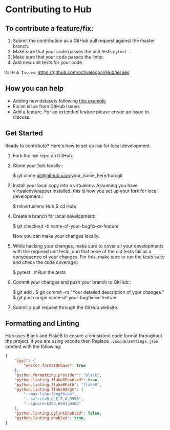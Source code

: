 Contributing to Hub
===================

To contribute a feature/fix:
----------------------

1. Submit the contribution as a GitHub pull request against the master branch.
2. Make sure that your code passes the unit tests `pytest .`
3. Make sure that your code passes the linter.
4. Add new unit tests for your code.

`GitHub Issues`: https://github.com/activeloopai/Hub/issues


## How you can help

* Adding new datasets following [this example](https://docs.activeloop.ai/en/latest/concepts/dataset.html#how-to-upload-a-dataset)
* Fix an issue from GitHub Issues
* Add a feature. For an extended feature please create an issue to discuss.


## Get Started

Ready to contribute? Here's how to set up `Hub` for local development.

1. Fork the `Hub` repo on GitHub.
2. Clone your fork locally::

    $ git clone git@github.com:your_name_here/hub.git

3. Install your local copy into a virtualenv. Assuming you have virtualenvwrapper installed,
   this is how you set up your fork for local development::

    $ mkvirtualenv Hub
    $ cd Hub/

4. Create a branch for local development::

    $ git checkout -b name-of-your-bugfix-or-feature

   Now you can make your changes locally.

5. While hacking your changes, make sure to cover all your developments with the required
   unit tests, and that none of the old tests fail as a consequence of your changes.
   For this, make sure to run the tests suite and check the code coverage::

    $ pytest .      # Run the tests

6. Commit your changes and push your branch to GitHub::

    $ git add .
    $ git commit -m "Your detailed description of your changes."
    $ git push origin name-of-your-bugfix-or-feature

7. Submit a pull request through the GitHub website.


## Formatting and Linting
Hub uses Black and Flake8 to ensure a consistent code format throughout the project.
if you are using vscode then Replace `.vscode/settings.json` content with the following:
```json
{
    "[py]": {
        "editor.formatOnSave": true
    },
    "python.formatting.provider": "black",
    "python.linting.flake8Enabled": true,
    "python.linting.flake8Path": "flake8",
    "python.linting.flake8Args": [
        "--max-line-length=80",
        "--select=B,C,E,F,W,B950",
        "--ignore=E203,E501,W503"
    ],
    "python.linting.pylintEnabled": false,
    "python.linting.enabled": true,
}
```
